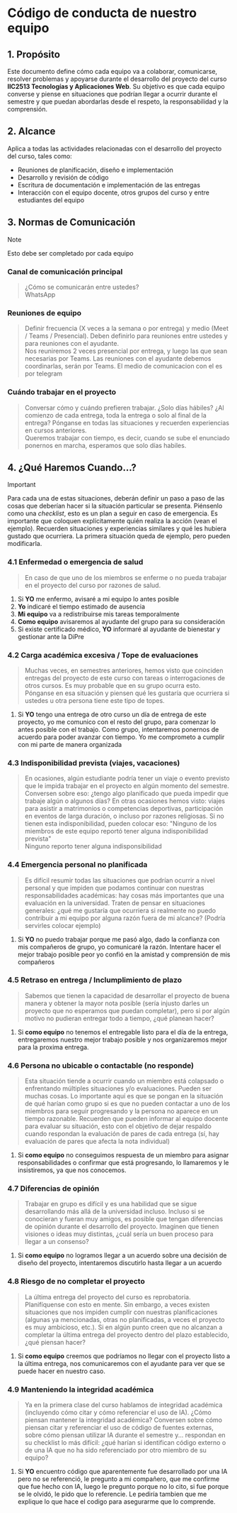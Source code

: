 # Código de conducta de nuestro equipo

## 1. Propósito

Este documento define cómo cada equipo va a colaborar, comunicarse, resolver problemas y apoyarse durante el desarrollo del proyecto del curso **IIC2513 Tecnologías y Aplicaciones Web**. Su objetivo es que cada equipo converse y piense en situaciones que podrían llegar a ocurrir durante el semestre y que puedan abordarlas desde el respeto, la responsabilidad y la comprensión.



## 2. Alcance

Aplica a todas las actividades relacionadas con el desarrollo del proyecto del curso, tales como:
- Reuniones de planificación, diseño e implementación
- Desarrollo y revisión de código
- Escritura de documentación e implementación de las entregas
- Interacción con el equipo docente, otros grupos del curso y entre estudiantes del equipo


## 3. Normas de Comunicación

> [!NOTE]
> Esto debe ser completado por cada equipo

### Canal de comunicación principal
> ¿Cómo se comunicarán entre ustedes?  
 WhatsApp 

### Reuniones de equipo 
> Definir frecuencia (X veces a la semana o por entrega) y medio (Meet / Teams / Presencial). Deben definirlo para reuniones entre ustedes y para reuniones con el ayudante.  
Nos reuniremos 2 veces presencial por entrega, y luego las que sean necesarias por Teams. 
Las reuniones con el ayudante debemos coordinarlas, serán por Teams. El medio de comunicacion con el es por telegram

### Cuándo trabajar en el proyecto
> Conversar cómo y cuándo prefieren trabajar. ¿Solo días hábiles? ¿Al comienzo de cada entrega, toda la entrega o solo al final de la entrega? Pónganse en todas las situaciones y recuerden experiencias en cursos anteriores.  
Queremos trabajar con tiempo, es decir, cuando se sube el enunciado ponernos en marcha, esperamos que solo días habiles. 

## 4. ¿Qué Haremos Cuando...?

> [!IMPORTANT]
> Para cada una de estas situaciones, deberán definir un paso a paso de las cosas que deberían hacer si la situación particular se presenta. Piénsenlo como una *checklist*, esto es un plan a seguir en caso de emergencia. Es importante que coloquen explícitamente quién realiza la acción (vean el ejemplo). Recuerden situaciones y experiencias similares y qué les hubiera gustado que ocurriera. La primera situación queda de ejemplo, pero pueden modificarla.

### 4.1 Enfermedad o emergencia de salud
> En caso de que uno de los miembros se enferme o no pueda trabajar en el proyecto del curso por razones de salud.

1. Si **YO** me enfermo, avisaré a mi equipo lo antes posible  
2. **Yo** indicaré el tiempo estimado de ausencia  
3. **Mi equipo** va a redistribuirse mis tareas temporalmente
4. **Como equipo** avisaremos al ayudante del grupo para su consideración
5. Si existe certificado médico, **YO** informaré al ayudante de bienestar y gestionar ante la DiPre

### 4.2 Carga académica excesiva / Tope de evaluaciones
> Muchas veces, en semestres anteriores, hemos visto que coinciden entregas del proyecto de este curso con tareas o interrogaciones de otros cursos. Es muy probable que en su grupo ocurra esto. Pónganse en esa situación y piensen qué les gustaría que ocurriera si ustedes u otra persona tiene este tipo de topes.

1. Si **YO** tengo una entrega de otro curso un día de entrega de este proyecto, yo me comunico con el resto del grupo, para comenzar lo antes posible con el trabajo. Como grupo, intentaremos ponernos de acuerdo para poder avanzar con tiempo. Yo me comprometo a cumplir con mi parte de manera organizada 

### 4.3 Indisponibilidad prevista (viajes, vacaciones)
> En ocasiones, algún estudiante podría tener un viaje o evento previsto que le impida trabajar en el proyecto en algún momento del semestre. Conversen sobre eso: ¿tengo algo planificado que pueda impedir que trabaje algún o algunos días? En otras ocasiones hemos visto: viajes para asistir a matrimonios o competencias deportivas, participación en eventos de larga duración, o incluso por razones religiosas. Si no tienen esta indisponibilidad, pueden colocar eso: "Ninguno de los miembros de este equipo reportó tener alguna indisponibilidad prevista"  
Ninguno reporto tener alguna indisponsibilidad



### 4.4 Emergencia personal no planificada
> Es difícil resumir todas las situaciones que podrían ocurrir a nivel personal y que impiden que podamos continuar con nuestras responsabilidades académicas: hay cosas más importantes que una evaluación en la universidad. Traten de pensar en situaciones generales: ¿qué me gustaría que ocurriera si realmente no puedo contribuir a mi equipo por alguna razón fuera de mi alcance? (Podría servirles colocar ejemplo)

1. Si **YO** no puedo trabajar porque me pasó algo, dado la confianza con mis compañeros de grupo, yo comunicaré la razón. Intentare hacer el mejor trabajo posible peor yo confió en la amistad y comprensión de mis compañeros

### 4.5 Retraso en entrega / Inclumplimiento de plazo
> Sabemos que tienen la capacidad de desarrollar el proyecto de buena manera y obtener la mayor nota posible (sería injusto darles un proyecto que no esperamos que puedan completar), pero si por algún motivo no pudieran entregar todo a tiempo, ¿qué planean hacer?

1. Si **como equipo** no tenemos el entregable listo para el día de la entrega, entregaremos nuestro mejor trabajo posible y nos organizaremos mejor para la proxima entrega.

### 4.6 Persona no ubicable o contactable (no responde)
> Esta situación tiende a ocurrir cuando un miembro está colapsado o enfrentando múltiples situaciones y/o evaluaciones. Pueden ser muchas cosas. Lo importante aquí es que se pongan en la situación de qué harían como grupo si es que no pueden contactar a uno de los miembros para seguir progresando y la persona no aparece en un tiempo razonable. Recuerden que pueden informar al equipo docente para evaluar su situación, esto con el objetivo de dejar respaldo cuando respondan la evaluación de pares de cada entrega (sí, hay evaluación de pares que afecta la nota individual)

1. Si **como equipo** no conseguimos respuesta de un miembro para asignar responsabilidades o confirmar que está progresando, lo llamaremos y le insistiremos, ya que nos conocemos.

### 4.7 Diferencias de opinión
> Trabajar en grupo es difícil y es una habilidad que se sigue desarrollando más allá de la universidad incluso. Incluso si se conocieran y fueran muy amigos, es posible que tengan diferencias de opinión durante el desarrollo del proyecto. Imaginen que tienen visiones o ideas muy distintas, ¿cuál sería un buen proceso para llegar a un consenso?

1. Si **como equipo** no logramos llegar a un acuerdo sobre una decisión de diseño del proyecto, intentaremos discutirlo hasta llegar a un acuerdo

### 4.8 Riesgo de no completar el proyecto
> La última entrega del proyecto del curso es reprobatoria. Planifíquense con esto en mente. Sin embargo, a veces existen situaciones que nos impiden cumplir con nuestras planificaciones (algunas ya mencionadas, otras no planificadas, a veces el proyecto es muy ambicioso, etc.). Si en algún punto creen que no alcanzan a completar la última entrega del proyecto dentro del plazo establecido, ¿qué piensan hacer?

1. Si **como equipo** creemos que podríamos no llegar con el proyecto listo a la última entrega, nos comunicaremos con el ayudante para ver que se puede hacer en nuestro caso.

### 4.9 Manteniendo la integridad académica
> Ya en la primera clase del curso hablamos de integridad académica (incluyendo cómo citar y cómo referenciar el uso de IA). ¿Cómo piensan mantener la integridad académica? Conversen sobre cómo piensan citar y referenciar el uso de código de fuentes externas, sobre cómo piensan utilizar IA durante el semestre y... respondan en su checklist lo más difícil: ¿qué harían si identifican código externo o de una IA que no ha sido referenciado por otro miembro de su equipo?

1. Si **YO** encuentro código que aparentemente fue desarrollado por una IA pero no se referenció, le pregunto a mi compañero, que me confirme que fue hecho con IA, luego le pregunto porque no lo cito, si fue porque se le olvidó, le pido que lo referencie. Le pediría tambien que me explique lo que hace el codigo para asegurarme que lo comprende.
